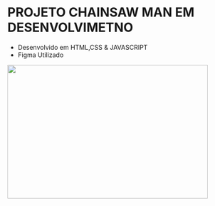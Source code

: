 # PROJETO CHAINSAW MAN EM DESENVOLVIMETNO

+ Desenvolvido em HTML,CSS & JAVASCRIPT 
+ Figma Utilizado


<img src="https://gifdb.com/images/high/chainsaw-man-denji-artwork-0e5undmwi75ix7kn.gif" width="450" height="300">
